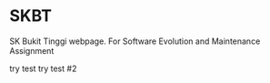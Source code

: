 # SKBT
SK Bukit Tinggi webpage. For Software Evolution and Maintenance Assignment

try test
try test #2